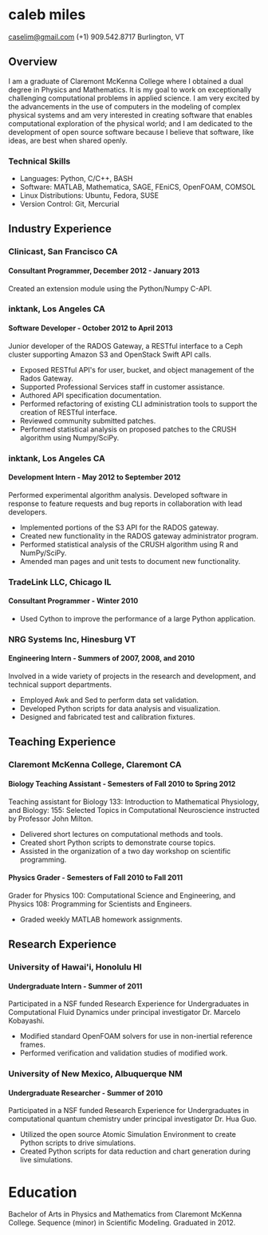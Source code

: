 # caleb miles

caselim@gmail.com
(+1) 909.542.8717
Burlington, VT

## Overview
I am a graduate of Claremont McKenna College where I obtained a dual degree in Physics and Mathematics.
It is my goal to work on exceptionally challenging computational problems in applied science. I am very excited by the advancements in the use of computers in the modeling of complex physical systems and am very interested in creating software that enables computational exploration of the physical world; and I am dedicated to the development of open source software because I believe that software, like ideas, are best when shared openly. 

### Technical Skills

* Languages: Python, C/C++, BASH
* Software: MATLAB, Mathematica, SAGE, FEniCS, OpenFOAM, COMSOL
* Linux Distributions: Ubuntu, Fedora, SUSE
* Version Control: Git, Mercurial

## Industry Experience


### Clinicast, San Francisco CA
#### Consultant Programmer, December 2012 - January 2013

Created an extension module using the Python/Numpy C-API.

### inktank, Los Angeles CA
#### Software Developer - October 2012 to April 2013
Junior developer of the RADOS Gateway, a RESTful interface to a Ceph cluster supporting Amazon S3 and OpenStack
Swift API calls.

* Exposed RESTful API's for user, bucket, and object management of the Rados Gateway.
* Supported Professional Services staff in customer assistance.
* Authored API specification documentation.
* Performed refactoring of existing CLI administration tools to support the creation of  RESTful interface.
* Reviewed community submitted patches.
* Performed statistical analysis on proposed patches to the CRUSH algorithm using Numpy/SciPy.

### inktank, Los Angeles CA
#### Development Intern - May 2012 to September 2012
Performed experimental algorithm analysis. Developed software in response to feature requests and bug reports in collaboration with lead developers. 

* Implemented portions of the S3 API for the RADOS gateway.
* Created new functionality in the RADOS gateway administrator program.
* Performed statistical analysis of the CRUSH algorithm using R and NumPy/SciPy.
* Amended man pages and unit tests to document new functionality.

### TradeLink LLC, Chicago IL
#### Consultant Programmer - Winter 2010
* Used Cython to improve the performance of a large Python application.

### NRG Systems Inc, Hinesburg VT
#### Engineering Intern - Summers of 2007, 2008, and 2010
Involved in a wide variety of projects in the research and development, and technical support departments.

* Employed Awk and Sed to perform data set validation.
* Developed Python scripts for data analysis and visualization.
* Designed and fabricated test and calibration fixtures.

## Teaching Experience

### Claremont McKenna College, Claremont CA
#### Biology Teaching Assistant - Semesters of Fall 2010 to Spring 2012
Teaching assistant for Biology 133: Introduction to Mathematical Physiology, and Biology: 155: Selected Topics in Computational Neuroscience instructed by Professor John Milton.

* Delivered short lectures on computational methods and tools.
* Created short Python scripts to demonstrate course topics.
* Assisted in the organization of a two day workshop on scientific programming.

#### Physics Grader - Semesters of Fall 2010 to Fall 2011
Grader for Physics 100: Computational Science and Engineering, and Physics 108: Programming for Scientists and Engineers.

* Graded weekly MATLAB homework assignments.

## Research Experience

### University of Hawai'i, Honolulu HI
#### Undergraduate Intern - Summer of 2011
Participated in a NSF funded Research Experience for Undergraduates in Computational Fluid Dynamics under principal investigator Dr. Marcelo Kobayashi.

* Modified standard OpenFOAM solvers for use in non-inertial reference frames.
* Performed verification and validation studies of modified work.

### University of New Mexico, Albuquerque NM
#### Undergraduate Researcher - Summer of 2010
Participated in a NSF funded Research Experience for Undergraduates in computational quantum chemistry under principal investigator Dr. Hua Guo.

* Utilized the open source Atomic Simulation Environment to create Python scripts to drive simulations.
* Created Python scripts for data reduction and chart generation during live simulations.

# Education
Bachelor of Arts in Physics and Mathematics from Claremont McKenna College. Sequence (minor) in Scientific Modeling. Graduated in 2012.
